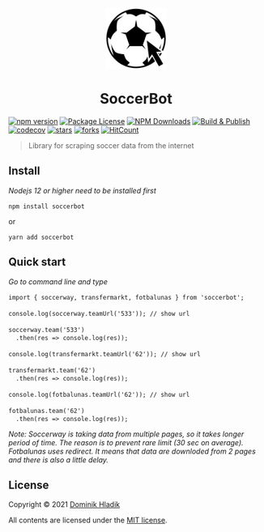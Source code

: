 <p align="center">
  <a href="https://github.com/Celtian/soccerbot" target="blank"><img src="assets/logo.svg?sanitize=true" alt="" width="120"></a>
  <h1 align="center">SoccerBot</h1>
</p>

[![npm version](https://badge.fury.io/js/soccerbot.svg)](https://badge.fury.io/js/soccerbot)
[![Package License](https://img.shields.io/npm/l/soccerbot.svg)](https://www.npmjs.com/soccerbot)
[![NPM Downloads](https://img.shields.io/npm/dm/soccerbot.svg)](https://www.npmjs.com/soccerbot)
[![Build & Publish](https://github.com/celtian/soccerbot/workflows/Build%20&%20Publish/badge.svg)](https://github.com/celtian/soccerbot/actions)
[![codecov](https://codecov.io/gh/Celtian/soccerbot/branch/master/graph/badge.svg?token=1IRUKIKM0D)](https://codecov.io/gh/celtian/soccerbot/)
[![stars](https://badgen.net/github/stars/celtian/soccerbot)](https://github.com/celtian/soccerbot/)
[![forks](https://badgen.net/github/forks/celtian/soccerbot)](https://github.com/celtian/soccerbot/)
[![HitCount](http://hits.dwyl.com/celtian/soccerbot.svg)](http://hits.dwyl.com/celtian/soccerbot)

> Library for scraping soccer data from the internet

## Install

_Nodejs 12 or higher need to be installed first_

```terminal
npm install soccerbot
```

or

```terminal
yarn add soccerbot
```

## Quick start

_Go to command line and type_

```terminal
import { soccerway, transfermarkt, fotbalunas } from 'soccerbot';

console.log(soccerway.teamUrl('533')); // show url

soccerway.team('533')
  .then(res => console.log(res));

console.log(transfermarkt.teamUrl('62')); // show url

transfermarkt.team('62')
  .then(res => console.log(res));

console.log(fotbalunas.teamUrl('62')); // show url

fotbalunas.team('62')
  .then(res => console.log(res));
```

_Note: Soccerway is taking data from multiple pages, so it takes longer period of time. The reason is to prevent rare limit (30 sec on average). Fotbalunas uses redirect. It means that data are downloded from 2 pages and there is also a little delay._

## License

Copyright &copy; 2021 [Dominik Hladik](https://github.com/Celtian)

All contents are licensed under the [MIT license].

[mit license]: LICENSE
